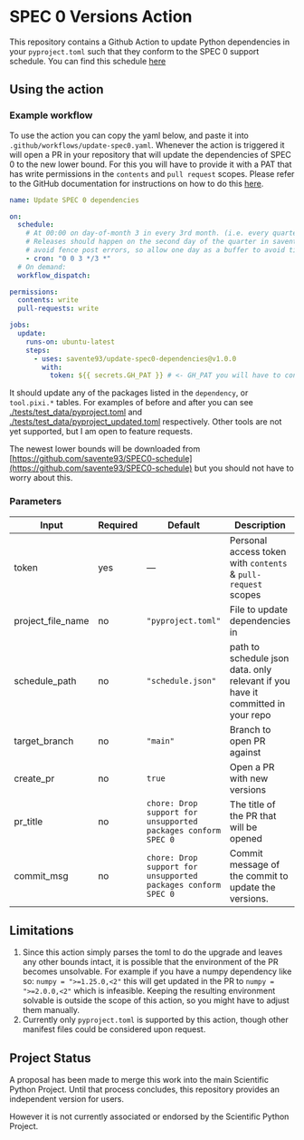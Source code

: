 # SPEC 0 Versions Action

This repository contains a Github Action to update Python dependencies in your `pyproject.toml` such that they conform to the SPEC 0 support schedule. You can find this schedule [here](https://scientific-python.org/specs/spec-0000/)

## Using the action


### Example workflow

To use the action you can copy the yaml below, and paste it into `.github/workflows/update-spec0.yaml`. Whenever the action is triggered it will open a PR in your repository that will update the dependencies of SPEC 0 to the new lower bound. For this you will have to provide it with a PAT that has write permissions in the `contents` and `pull request` scopes. Please refer to the GitHub documentation for instructions on how to do this [here](https://docs.github.com/en/authentication/keeping-your-account-and-data-secure/managing-your-personal-access-tokens).


```yaml
name: Update SPEC 0 dependencies

on:
  schedule:
    # At 00:00 on day-of-month 3 in every 3rd month. (i.e. every quarter)
    # Releases should happen on the second day of the quarter in savente93/SPEC0-schedule to 
    # avoid fence post errors, so allow one day as a buffer to avoid timing issues here as well.
    - cron: "0 0 3 */3 *"
  # On demand: 
  workflow_dispatch:

permissions:
  contents: write
  pull-requests: write

jobs:
  update:
    runs-on: ubuntu-latest
    steps:
      - uses: savente93/update-spec0-dependencies@v1.0.0
        with:
          token: ${{ secrets.GH_PAT }} # <- GH_PAT you will have to configure in the repo as a secret
```

It should update any of the packages listed in the `dependency`, or `tool.pixi.*` tables. For examples of before and after you can see [./tests/test_data/pyproject.toml](./tests/test_data/pyproject.toml) and [./tests/test_data/pyproject_updated.toml](./tests/test_data/pyproject_updated.toml) respectively. Other tools are not yet supported, but I am open to feature requests.

The newest lower bounds will be downloaded from [https://github.com/savente93/SPEC0-schedule](https://github.com/savente93/SPEC0-schedule) but you should not have to worry about this. 


### Parameters

| Input               | Required | Default            | Description                                                                    |
| ------------------- | -------- | ------------------ | -------------------------------------------------------------------------------|
| token               | yes      | —                  | Personal access token with `contents` & `pull-request` scopes                  |
| project\_file\_name | no       | `"pyproject.toml"` | File to update dependencies in                                                 |
| schedule\_path      | no       | `"schedule.json"`  | path to schedule json data. only relevant if you have it committed in your repo |
| target\_branch      | no       | `"main"`           | Branch to open PR against                                                      |
| create_pr           | no       | `true`             | Open a PR with new versions                                                    |
| pr_title            | no       | `chore: Drop support for unsupported packages conform SPEC 0`             | The title of the PR that will be opened                                                    |
| commit_msg            | no       | `chore: Drop support for unsupported packages conform SPEC 0`             | Commit message of the commit to update the versions.                                                     |


## Limitations

1. Since this action simply parses the toml to do the upgrade and leaves any other bounds intact, it is possible that the environment of the PR becomes unsolvable.
   For example if you have a numpy dependency like so: `numpy = ">=1.25.0,<2"` this will get updated in the PR to `numpy = ">=2.0.0,<2"` which is infeasible. 
   Keeping the resulting environment solvable is outside the scope of this action, so you might have to adjust them manually.
2. Currently only `pyproject.toml` is supported by this action, though other manifest files could be considered upon request. 

## Project Status

A proposal has been made to merge this work into the main Scientific Python Project. Until that process concludes, this repository provides an independent version for users.

However it is not currently associated or endorsed by the Scientific Python Project. 


